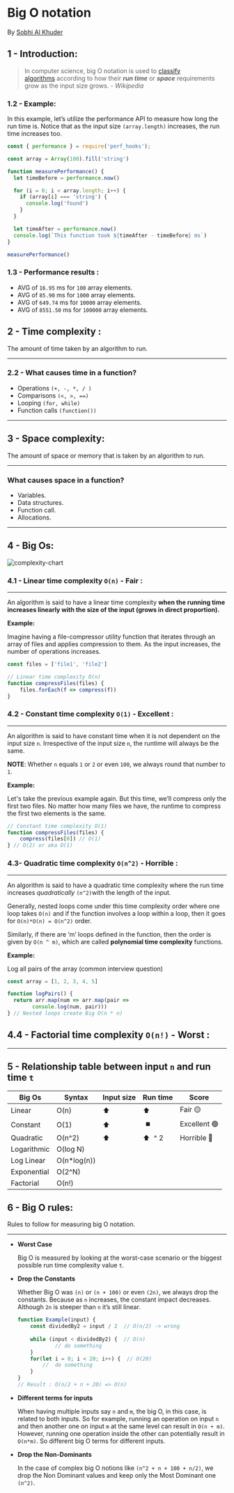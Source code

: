 # Big O notation

By [Sobhi Al Khuder](https://github.com/Sob7i?tab=repositories)

## 1 - Introduction:

> In computer science, big O notation is used to [classify algorithms](https://en.wikipedia.org/wiki/Computational_complexity_theory) according to how their ***run time*** or ***space*** requirements grow as the input size grows.  - *Wikipedia*
> 

### 1.2 - **Example**:

In this example, let’s utilize the performance API to measure how long the run time is. Notice that as the input size `(array.length)` increases, the run time increases too. 

```jsx
const { performance } = require('perf_hooks');

const array = Array(100).fill('string')

function measurePerformance() {
  let timeBefore = performance.now()

  for (i = 0; i < array.length; i++) {
    if (array[i] === 'string') {
      console.log('found')
    }
  }

  let timeAfter = performance.now()
  console.log(`This function took ${timeAfter - timeBefore} ms`)
}

measurePerformance() 
```

### 1.3 - Performance results :

- AVG of `16.95` ms for `100` array elements.
- AVG of `85.90` ms for `1000` array elements.
- AVG of `649.74` ms for `10000` array elements.
- AVG of `8551.50` ms for `100000` array elements.

## 2 - Time complexity :

The amount of time taken by an algorithm to run.

---

### 2.2 - What causes time in a function?

- Operations `(+, -, *, / )`
- Comparisons `(<, >, ==)`
- Looping `(for, while)`
- Function calls `(function())`

---

## 3 - Space complexity:

The amount of space or memory that is taken by an algorithm to run.

---

### What causes space in a function?

- Variables.
- Data structures.
- Function call.
- Allocations.

---

## 4 - Big Os:

![complexity-chart](./complexity-chart.png)

### 4.1 - Linear time complexity  `O(n)` - Fair :

---

An algorithm is said to have a linear time complexity **when the running time increases linearly with the size of the input (grows in direct proportion).**

**Example:**

Imagine having a file-compressor utility function that iterates through an array of files and applies compression to them. As the input increases, the number of operations increases. 

```jsx
const files = ['file1', 'file2']

// Linear time complexity O(n)
function compressFiles(files) {
	files.forEach(f => compress(f))
}
```

### 4.2 - Constant time complexity  `O(1)`  - Excellent :

---

An algorithm is said to have constant time when it is not dependent on the input size `n`. Irrespective of the input size `n`, the runtime will always be the same.

**NOTE**:  Whether `n`  equals `1` or `2` or even `100`, we always round that number to `1`.

**Example:**

Let's take the previous example again. But this time, we’ll compress only the first two files. 
No matter how many files we have, the runtime to compress the first two elements is the same.

```jsx
// Constant time complexity O(1)
function compressFiles(files) {
	compress(files[0]) // O(1)
} // O(2) or aka O(1)

```

### 4.3- Quadratic time complexity  `O(n^2)`  -  Horrible :

---

An algorithm is said to have a quadratic time complexity where the run time increases *quadratically*  `(n^2)`with the length of the input. 

Generally, nested loops come under this time complexity order where one loop takes `O(n)` and if the function involves a loop within a loop, then it goes for `O(n)*O(n) = O(n^2)` order.

Similarly, if there are ‘m’ loops defined in the function, then the order is given by `O(n ^ m)`, which are called **polynomial time complexity** functions.

**Example:**

 Log all pairs of the array (common interview question)

```jsx
const array = [1, 2, 3, 4, 5]

function logPairs() {
  return arr.map(num => arr.map(pair => 
		console.log(num, pair)))
} // Nested loops create Big O(n * n)

```

## 4.4 - Factorial time complexity `O(n!)` - Worst :

---

## 5 - Relationship table between input `n` and run time `t`

| Big Os | Syntax | Input size | Run time  | Score |
| --- | --- | --- | --- | --- |
| Linear | O(n) |   ⬆️ |  ⬆️ | Fair  🟡 |
| Constant | O(1) |   ⬆️ |  ⏹️  | Excellent  🟢 |
| Quadratic | O(n^2) |   ⬆️ |  ⬆️  ^ 2 | Horrible 🔴 |
| Logarithmic | O(log N) |  |  |  |
| Log Linear | O(n*log(n)) |  |  |  |
| Exponential | O(2^N) |  |  |  |
| Factorial | O(n!)  |  |  |  |

## 6 - Big O rules:

Rules to follow for measuring big O notation.

---

- **Worst Case**
    
    Big O is measured by looking at the worst-case scenario or the biggest possible run time complexity value `t`. 
    
- **Drop the Constants**
    
    Whether Big O was `(n)` or `(n + 100)` or even `(2n)`, we always drop the constants. Because as `n` increases, the constant impact decreases. Although `2n` is steeper than `n` it’s still linear.
    
    ```jsx
    function Example(input) {
    	const dividedBy2 = input / 2  // O(n/2) -> wrong
    	
    	while (input < dividedBy2) {  // O(n)
    			// do something
    	}
    	for(let i = 0; i < 20; i++) {  // O(20)
    		//  do something
    	}
    }
    // Result : O(n/2 + n + 20) => O(n)
    ```
    
- **Different terms for inputs**
    
    When having multiple inputs say `n` and `m`, the big O, in this case, is related to both inputs. So for example, running an operation on input `n` and then another one on input `m` at the same level can result in `O(n + m)`. However, running one operation inside the other can potentially result in `O(n*m)`. So different big O terms for different inputs.
    
- **Drop the Non-Dominants**
    
     In the case of complex big O notions like `(n^2 + n + 100 + n/2)`, we drop the Non Dominant values and keep only the Most Dominant one `(n^2)`.